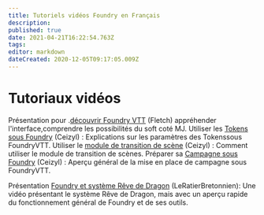 ```yaml
---
title: Tutoriels vidéos Foundry en Français
description: 
published: true
date: 2021-04-21T16:22:54.763Z
tags: 
editor: markdown
dateCreated: 2020-12-05T09:17:05.009Z
---
```


# Tutoriaux vidéos

Présentation pour .[découvrir Foundry VTT](https://youtu.be/SQw0HbySjmo) (Fletch) appréhender l'interface,comprendre les possibilités du soft coté MJ.
Utiliser les [Tokens sous Foundry](https://www.youtube.com/watch?v=D3tm4lEACSc) (Ceizyl) : Explications sur les paramètres des Tokenssous FoundryVTT.
Utiliser le [module de transition de scène](https://www.youtube.com/watch?v=0bYxYCjegZY) (Ceizyl) : Comment utiliser le module de transition de scènes.
Préparer sa [Campagne sous Foundry](https://www.youtube.com/watch?v=98JkdIKtGfw) (Ceizyl) : Aperçu général de la mise en place de campagne sous FoundryVTT.  

Présentation [Foundry et système Rêve de Dragon](https://www.youtube.com/watch?v=98JkdIKtGfw)  (LeRatierBretonnien): Une vidéo présentant le système Rêve de Dragon, mais avec un aperçu rapide du fonctionnement général de Foundry et de ses outils.


